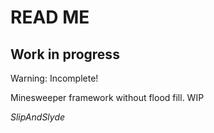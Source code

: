 # READ ME

## Work in progress
Warning: Incomplete!

Minesweeper framework without flood fill. WIP

*SlipAndSlyde*

